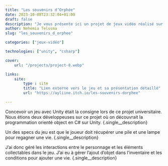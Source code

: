 ```yaml
---
title: "Les souvenirs d’Orphée"
date: 2023-10-08T23:32:04+01:00
draft: false
description: "Je vous présente ici un projet de jeux vidéo réalisé sur Unity en 2 semaines dans le cadre d'un projet universitaire."
author: Nehémia Telusma
slug: "les_souvenirs_d_orphee"

categories: ["jeux-vidéo"]

technologies: ["unity", "csharp"]

cover:
    url: "/projects/project-8.webp"

links:
    site:
        type : site
        title: "Lien externe vers le jeu et sa présentation détaillé"
        url: "https://ayliine.itch.io/les-souvenirs-dorphee"

---
```


Concevoir un jeu avec Unity était la consigne lors de ce projet universitaire.
Nous étions deux développeuses sur ce projet où on découvrait la programmation orienté object en C# sur Unity.
{.single__description}

Un des specs du jeu est que le joueur doit récupérer une pile et une lampe pour regagner une vie.
{.single__description}

J’ai donc géré les interactions entre le personnage et les éléments collectables dans le jeu. J’ai eu à gérer l’ajout d’objet dans l’inventaire et les conditions pour ajouter une vie.
{.single__description}

